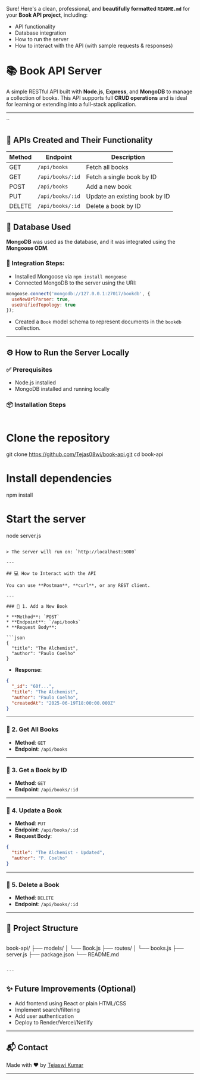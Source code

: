 Sure! Here's a clean, professional, and **beautifully formatted `README.md`** for your **Book API project**, including:

* API functionality
* Database integration
* How to run the server
* How to interact with the API (with sample requests & responses)

# 📚 Book API Server

A simple RESTful API built with **Node.js**, **Express**, and **MongoDB** to manage a collection of books. This API supports full **CRUD operations** and is ideal for learning or extending into a full-stack application.

---
``

## 🚀 APIs Created and Their Functionality

| Method | Endpoint              | Description                      |
|--------|------------------------|----------------------------------|
| GET    | `/api/books`           | Fetch all books                  |
| GET    | `/api/books/:id`       | Fetch a single book by ID        |
| POST   | `/api/books`           | Add a new book                   |
| PUT    | `/api/books/:id`       | Update an existing book by ID    |
| DELETE | `/api/books/:id`       | Delete a book by ID              |


## 🧩 Database Used

**MongoDB** was used as the database, and it was integrated using the **Mongoose ODM**.

### 🔌 Integration Steps:
- Installed Mongoose via `npm install mongoose`
- Connected MongoDB to the server using the URI:

```js
mongoose.connect('mongodb://127.0.0.1:27017/bookdb', {
  useNewUrlParser: true,
  useUnifiedTopology: true
});
````

* Created a `Book` model schema to represent documents in the `bookdb` collection.

---

## ⚙️ How to Run the Server Locally

### ✅ Prerequisites

* Node.js installed
* MongoDB installed and running locally

### 📦 Installation Steps

```bash
```
# Clone the repository
git clone https://github.com/Tejas08wi/book-api.git
cd book-api

# Install dependencies
npm install

# Start the server
node server.js
```

> The server will run on: `http://localhost:5000`

---

## 💻 How to Interact with the API

You can use **Postman**, **curl**, or any REST client.

---

### 🔹 1. Add a New Book

* **Method**: `POST`
* **Endpoint**: `/api/books`
* **Request Body**:

```json
{
  "title": "The Alchemist",
  "author": "Paulo Coelho"
}
```

* **Response**:

```json
{
  "_id": "60f...",
  "title": "The Alchemist",
  "author": "Paulo Coelho",
  "createdAt": "2025-06-19T18:00:00.000Z"
}
```

---

### 🔹 2. Get All Books

* **Method**: `GET`
* **Endpoint**: `/api/books`

---

### 🔹 3. Get a Book by ID

* **Method**: `GET`
* **Endpoint**: `/api/books/:id`

---

### 🔹 4. Update a Book

* **Method**: `PUT`
* **Endpoint**: `/api/books/:id`
* **Request Body**:

```json
{
  "title": "The Alchemist - Updated",
  "author": "P. Coelho"
}
```

---

### 🔹 5. Delete a Book

* **Method**: `DELETE`
* **Endpoint**: `/api/books/:id`

---

## 📁 Project Structure

```
```
book-api/
├── models/
│   └── Book.js
├── routes/
│   └── books.js
├── server.js
├── package.json
└── README.md
```

---
```

## ✨ Future Improvements (Optional)

* Add frontend using React or plain HTML/CSS
* Implement search/filtering
* Add user authentication
* Deploy to Render/Vercel/Netlify

---

## 📬 Contact

Made with ❤️ by [Tejaswi Kumar](https://github.com/Tejas08wi)

---

